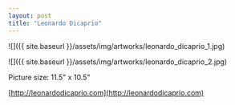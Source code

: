 ```yaml
---
layout: post
title: "Leonardo Dicaprio"
---
```


![]({{ site.baseurl }}/assets/img/artworks/leonardo_dicaprio_1.jpg)

![]({{ site.baseurl }}/assets/img/artworks/leonardo_dicaprio_2.jpg)

Picture size: 11.5" x 10.5"

[http://leonardodicaprio.com](http://leonardodicaprio.com)